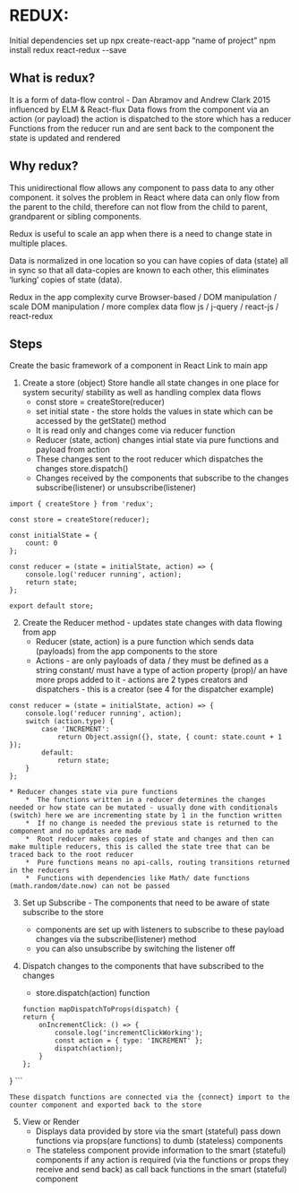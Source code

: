# REDUX:

Initial dependencies set up
npx create-react-app “name of project”
npm install redux react-redux --save

## What is redux?

It is a form of data-flow control -  Dan Abramov and Andrew Clark 2015 influenced by ELM & React-flux
Data flows from the component via an action (or payload) the action is dispatched to the store which has a reducer
Functions from the reducer run and are sent back to the component the state is updated and rendered

## Why redux?
This unidirectional flow allows any component to pass data to any other component. it solves the problem in React where data can only flow from the parent to the child, therefore can not flow from the child to parent, grandparent or sibling components.

Redux is useful to scale an app when there is a need to change state in multiple places.

Data is normalized in one location so you can have copies of data (state) all in sync so that all data-copies are known to each other, this eliminates ‘lurking’ copies of state (data).

Redux in the app complexity curve
Browser-based        / DOM manipulation / scale DOM manipulation  /   more complex data flow
js                              /  j-query                    / react-js                             / react-redux

## Steps

Create the basic framework of a component in React
Link to main app 

1. Create a store (object) Store handle all state changes in one place for system security/ stability as well as handling complex data flows
    * const store = createStore(reducer) 
    * set initial state - the store holds the values in state which can be accessed by the getState() method
    * It is read only and changes come via reducer function
    * Reducer (state, action) changes intial state via pure functions and payload from action
    * These changes sent to the root reducer which dispatches the changes store.dispatch()
    *  Changes received by the components that subscribe to the changes subscribe(listener) or unsubscribe(listener)

```
import { createStore } from 'redux';

const store = createStore(reducer);

const initialState = {
	count: 0
};

const reducer = (state = initialState, action) => {
	console.log('reducer running', action);
	return state;
};

export default store;
```  

2. Create the Reducer method - updates state changes with data flowing from app
    * Reducer (state, action) is a pure function which sends data (payloads) from the app components to the store
    * Actions - are only payloads of data / they must be defined as a string constant/ must have a type of action property (prop)/ an have more props added to it - actions are 2 types creators and dispatchers - this is a creator (see 4 for the dispatcher example)

```
const reducer = (state = initialState, action) => {
	console.log('reducer running', action);	
	switch (action.type) {
		case 'INCREMENT':
			return Object.assign({}, state, { count: state.count + 1 });
		default:
			return state;
	}
};
```
    * Reducer changes state via pure functions
        *  The functions written in a reducer determines the changes needed or how state can be mutated - usually done with conditionals (switch) here we are incrementing state by 1 in the function written
        *  If no change is needed the previous state is returned to the component and no updates are made
        *  Root reducer makes copies of state and changes and then can make multiple reducers, this is called the state tree that can be traced back to the root reducer
        *  Pure functions means no api-calls, routing transitions returned in the reducers
        *  Functions with dependencies like Math/ date functions (math.random/date.now) can not be passed

3. Set up Subscribe - The components that need to be aware of state subscribe to the store
    * components are set up with listeners to subscribe to these payload changes via the subscribe(listener) method
    * you can also unsubscribe by switching the listener off

4. Dispatch changes to the components that have subscribed to the changes

    * store.dispatch(action) function

    ```
    function mapDispatchToProps(dispatch) {
	return {
		onIncrementClick: () => {
			console.log('incrementClickWorking');
			const action = { type: 'INCREMENT' };
			dispatch(action);
		}
	};
}
    ```

    These dispatch functions are connected via the {connect} import to the counter component and exported back to the store

5. View or Render
    * Displays data provided by store via the smart (stateful) pass down functions via props(are functions) to  dumb (stateless) components
    * The stateless component provide information to the smart (stateful) components if any action is required (via the functions or props they receive and send back) as call back functions in the smart (stateful) component
